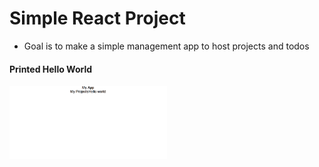 <h1> Simple React Project </h1>
<ul>
  <li>Goal is to make a simple management app to host projects and todos</li>
</ul>

<h4>Printed Hello World</h4>
<img src="./readme_src/d1.png" width="50%">
<!-- ![HelloWorld](./readme_src/d1.png =100x100) -->
